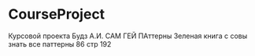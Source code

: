 # CourseProject
Курсовой проекта Будз А.И.
САМ ГЕЙ
ПАттерны Зеленая книга с совы
знать все паттерны 86 стр 192

